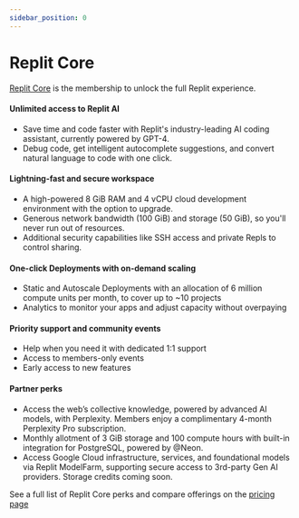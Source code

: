 ```yaml
---
sidebar_position: 0
---
```


# Replit Core

[Replit Core](https://replit.com/replit-core) is the membership to unlock the full Replit experience. 

#### Unlimited access to Replit AI
- Save time and code faster with Replit's industry-leading AI coding assistant, currently powered by GPT-4.
- Debug code, get intelligent autocomplete suggestions, and convert natural language to code with one click. 

#### Lightning-fast and secure workspace
- A high-powered 8 GiB RAM and 4 vCPU cloud development environment with the option to upgrade. 
- Generous network bandwidth (100 GiB) and storage (50 GiB), so you'll never run out of resources.
- Additional security capabilities like SSH access and private Repls to control sharing.

#### One-click Deployments with on-demand scaling
- Static and Autoscale Deployments with an allocation of 6 million compute units per month, to cover up to ~10 projects
- Analytics to monitor your apps and adjust capacity without overpaying

#### Priority support and community events
- Help when you need it with dedicated 1:1 support 
- Access to members-only events
- Early access to new features 

#### Partner perks
- Access the web’s collective knowledge, powered by advanced AI models, with Perplexity. Members enjoy a complimentary 4-month Perplexity Pro subscription.  
- Monthly allotment of 3 GiB storage and 100 compute hours with built-in integration for PostgreSQL, powered by @Neon.
- Access Google Cloud infrastructure, services, and foundational models via Replit ModelFarm, supporting secure access to 3rd-party Gen AI providers. Storage credits coming soon.


See a full list of Replit Core perks and compare offerings on the [pricing page](https://replit.com/pricing)